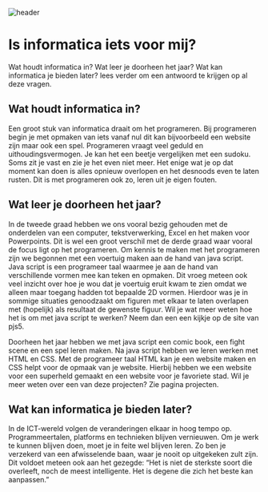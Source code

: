 ![header](https://i.pinimg.com/564x/27/8b/f2/278bf2e7ba194be4c05914e2412c6a13.jpg)

# Is informatica iets voor mij?

Wat houdt informatica in? Wat leer je doorheen het jaar? Wat kan informatica je bieden later? lees verder om een antwoord te krijgen op al deze vragen.

## Wat houdt informatica in?

Een groot stuk van informatica draait om het programeren. Bij programeren begin je met opmaken van iets vanaf nul dit kan bijvoorbeeld  een website zijn maar ook een spel. Programeren vraagt veel geduld en uithoudingsvermogen. Je kan het een beetje vergelijken met een sudoku. Soms zit je vast en zie je het even niet meer. Het enige wat je op dat moment kan doen is alles opnieuw overlopen en het desnoods even te laten rusten. Dit is met programeren ook zo, leren uit je eigen fouten.

## Wat leer je doorheen het jaar?

In de tweede graad hebben we ons vooral bezig gehouden met de onderdelen van een computer, tekstverwerking, Excel en het maken voor Powerpoints. Dit is wel een groot verschil met de derde graad waar vooral de focus ligt op het programeren. Om kennis te maken met het programeren zijn we begonnen met een voertuig maken aan de hand van java script. Java script is een programeer taal waarmee je aan de hand van verschillende vormen mee kan teken en opmaken. Dit vroeg meteen ook veel inzicht over hoe je wou dat je voertuig eruit kwam te zien omdat we alleen maar toegang hadden tot bepaalde 2D vormen. Hierdoor was je in sommige situaties genoodzaakt om figuren met elkaar te laten overlapen met (hopelijk) als resultaat de gewenste figuur. Wil je wat meer weten hoe het is om met java script te werken? Neem dan een een kijkje op de site van pjs5.

Doorheen het jaar hebben we met java script een  comic book, een fight scene en een spel leren maken. Na java script hebben we leren werken met HTML en CSS. Met de programeer taal HTML kan je een website maken en CSS helpt voor de opmaak van je website. Hierbij hebben we een website voor een superheld gemaakt en een website voor je favoriete stad. Wil je meer weten over een van deze projecten? Zie pagina projecten.

## Wat kan informatica je bieden later?

In de ICT-wereld volgen de veranderingen elkaar in hoog tempo op. Programmeertalen, platforms en technieken blijven vernieuwen. Om je werk te kunnen blijven doen, moet je in feite wel blijven leren. Zo ben je verzekerd van een afwisselende baan, waar je nooit op uitgekeken zult zijn. Dit voldoet meteen ook aan het gezegde: “Het is niet de sterkste soort die overleeft, noch de meest intelligente. Het is degene die zich het beste kan aanpassen.”
